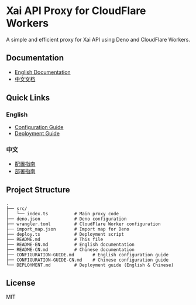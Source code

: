 # Xai API Proxy for CloudFlare Workers

A simple and efficient proxy for Xai API using Deno and CloudFlare Workers.

## Documentation

- [English Documentation](./README-EN.md)
- [中文文档](./README-CN.md)

## Quick Links

### English
- [Configuration Guide](./CONFIGURATION-GUIDE.md)
- [Deployment Guide](./DEPLOYMENT.md)

### 中文
- [配置指南](./CONFIGURATION-GUIDE-CN.md)
- [部署指南](./DEPLOYMENT.md)

## Project Structure

```
.
├── src/
│   └── index.ts          # Main proxy code
├── deno.json             # Deno configuration
├── wrangler.toml         # CloudFlare Worker configuration
├── import_map.json       # Import map for Deno
├── deploy.ts             # Deployment script
├── README.md             # This file
├── README-EN.md          # English documentation
├── README-CN.md          # Chinese documentation
├── CONFIGURATION-GUIDE.md       # English configuration guide
├── CONFIGURATION-GUIDE-CN.md    # Chinese configuration guide
└── DEPLOYMENT.md         # Deployment guide (English & Chinese)
```

## License

MIT
